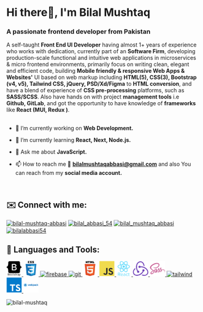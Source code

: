 <h1>Hi there👋, I'm Bilal Mushtaq</h1>
<h3>A passionate frontend developer from Pakistan</h3>

A self-taught **Front End UI Developer** having almost 1+ years of experience who works with dedication, currently part of an **Software Firm**, developing production-scale functional and intuitive web applications in microservices & micro frontend environments, primarily focus on writing clean, elegant and efficient code, building **Mobile friendly & responsive Web Apps & Websites'** UI based on web markup including **HTML(5), CSS(3), Bootstrap (v4, v5), Tailwind CSS, jQuery, PSD/Xd/Figma** to **HTML conversion**, and have a blend of experience of **CSS pre-processing** platforms, such as **SASS/SCSS**. Also have hands on with project **management tools** i.e **Github, GitLab**, and got the opportunity to have knowledge of **frameworks** like **React (MUI, Redux )**.
<br />
<br />


- 🔭 I’m currently working on **Web Development.**

- 🌱 I’m currently learning **React, Next, Node.js.**

- 💬 Ask me about **JavaScript.**

- 📫 How to reach me :email: **bilalmushtaqabbasi@gmail.com** and also You can reach from my **social media account.**
<br />

<!-- <h3 align="left", text-align="center">:envelope: Connect with me:</h3> -->
## :envelope: Connect with me:
<p align="left">
<a href="https://www.linkedin.com/in/bilal-mushtaq-abbasi-726135208/" target="blank"><img align="center" src="https://raw.githubusercontent.com/rahuldkjain/github-profile-readme-generator/master/src/images/icons/Social/linked-in-alt.svg" alt="bilal-mushtaq-abbasi" height="30" width="40" /></a>
<a href="https://www.facebook.com/people/BiLal-AbbaSi/100009073344300/?mibextid=ZbWKwL" target="blank"><img align="center" src="https://raw.githubusercontent.com/rahuldkjain/github-profile-readme-generator/master/src/images/icons/Social/facebook.svg" alt="bilal_abbasi_54" height="30" width="40" /></a>
<a href="https://instagram.com/bilal_mushtaq_abbasi" target="blank"><img align="center" src="https://raw.githubusercontent.com/rahuldkjain/github-profile-readme-generator/master/src/images/icons/Social/instagram.svg" alt="bilal_mushtaq_abbasi" height="30" width="40" /></a>
<a href="https://twitter.com/bilalAbbasi54?t=xLhsN7xs9X1FZg55kQUyBA&s=09" target="blank"><img align="center" src="https://raw.githubusercontent.com/rahuldkjain/github-profile-readme-generator/master/src/images/icons/Social/twitter.svg" alt="bilalabbasi54" height="30" width="40" /></a>
</p>

## :toolbox: Languages and Tools:
<p align="left"> <a href="https://getbootstrap.com" target="_blank" rel="noreferrer"> <img src="https://raw.githubusercontent.com/devicons/devicon/master/icons/bootstrap/bootstrap-plain-wordmark.svg" alt="bootstrap" width="40" height="40"/> </a> <a href="https://www.w3schools.com/css/" target="_blank" rel="noreferrer"> <img src="https://raw.githubusercontent.com/devicons/devicon/master/icons/css3/css3-original-wordmark.svg" alt="css3" width="40" height="40"/> </a> <a href="https://firebase.google.com/" target="_blank" rel="noreferrer"> <img src="https://www.vectorlogo.zone/logos/firebase/firebase-icon.svg" alt="firebase" width="40" height="40"/> </a> <a href="https://git-scm.com/" target="_blank" rel="noreferrer"> <img src="https://www.vectorlogo.zone/logos/git-scm/git-scm-icon.svg" alt="git" width="40" height="40"/> </a> <a href="https://www.w3.org/html/" target="_blank" rel="noreferrer"> <img src="https://raw.githubusercontent.com/devicons/devicon/master/icons/html5/html5-original-wordmark.svg" alt="html5" width="40" height="40"/> </a> <a href="https://developer.mozilla.org/en-US/docs/Web/JavaScript" target="_blank" rel="noreferrer"> <img src="https://raw.githubusercontent.com/devicons/devicon/master/icons/javascript/javascript-original.svg" alt="javascript" width="40" height="40"/> </a> <a href="https://reactjs.org/" target="_blank" rel="noreferrer"> <img src="https://raw.githubusercontent.com/devicons/devicon/master/icons/react/react-original-wordmark.svg" alt="react" width="40" height="40"/> </a> <a href="https://redux.js.org" target="_blank" rel="noreferrer"> <img src="https://raw.githubusercontent.com/devicons/devicon/master/icons/redux/redux-original.svg" alt="redux" width="40" height="40"/> </a> <a href="https://sass-lang.com" target="_blank" rel="noreferrer"> <img src="https://raw.githubusercontent.com/devicons/devicon/master/icons/sass/sass-original.svg" alt="sass" width="40" height="40"/> </a> <a href="https://tailwindcss.com/" target="_blank" rel="noreferrer"> <img src="https://www.vectorlogo.zone/logos/tailwindcss/tailwindcss-icon.svg" alt="tailwind" width="40" height="40"/> </a> <a href="https://www.typescriptlang.org/" target="_blank" rel="noreferrer"> <img src="https://raw.githubusercontent.com/devicons/devicon/master/icons/typescript/typescript-original.svg" alt="typescript" width="40" height="40"/> </a> <a href="https://webpack.js.org" target="_blank" rel="noreferrer"> <img src="https://raw.githubusercontent.com/devicons/devicon/d00d0969292a6569d45b06d3f350f463a0107b0d/icons/webpack/webpack-original-wordmark.svg" alt="webpack" width="40" height="40"/> </a> </p>


<p align="left"> <img src="https://komarev.com/ghpvc/?username=bilal-mushtaq&label=Profile%20views&color=0e75b6&style=flat" alt="bilal-mushtaq" /> </p>


